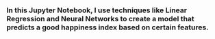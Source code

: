 <h3> In this Jupyter Notebook, I use techniques like Linear Regression and Neural Networks to create a model that predicts a good happiness index based on certain features. </h3>
